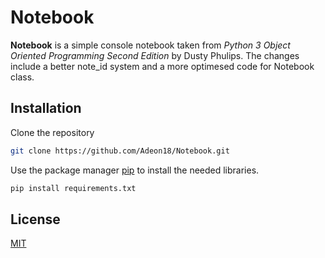 # Notebook

**Notebook** is a simple console notebook taken from _Python 3 Object Oriented Programming Second Edition_ by Dusty Phulips. The changes include a better note_id system and a more optimesed code for Notebook class.

## Installation

Clone the repository

```bash
git clone https://github.com/Adeon18/Notebook.git
```

Use the package manager [pip](https://pip.pypa.io/en/stable/) to install the needed libraries.

```bash
pip install requirements.txt
```

## License

[MIT](https://choosealicense.com/licenses/mit/)
